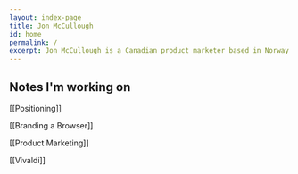 ```yaml
---
layout: index-page
title: Jon McCullough
id: home
permalink: /
excerpt: Jon McCullough is a Canadian product marketer based in Norway working at Vivaldi Technologies. Welcome to his digital garden. 🌳
---
```



## Notes I'm working on

[[Positioning]]

[[Branding a Browser]]

[[Product Marketing]]

[[Vivaldi]]
